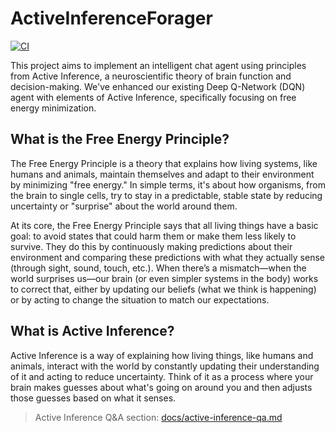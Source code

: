 # ActiveInferenceForager

[![CI](https://github.com/leonvanbokhorst/ActiveInferenceForager/actions/workflows/ci.yml/badge.svg)](https://github.com/leonvanbokhorst/ActiveInferenceForager/actions/workflows/ci.yml)

This project aims to implement an intelligent chat agent using principles from Active Inference, a neuroscientific theory of brain function and decision-making. We've enhanced our existing Deep Q-Network (DQN) agent with elements of Active Inference, specifically focusing on free energy minimization.

## What is the Free Energy Principle?

The Free Energy Principle is a theory that explains how living systems, like humans and animals, maintain themselves and adapt to their environment by minimizing "free energy." In simple terms, it's about how organisms, from the brain to single cells, try to stay in a predictable, stable state by reducing uncertainty or "surprise" about the world around them.

At its core, the Free Energy Principle says that all living things have a basic goal: to avoid states that could harm them or make them less likely to survive. They do this by continuously making predictions about their environment and comparing these predictions with what they actually sense (through sight, sound, touch, etc.). When there’s a mismatch—when the world surprises us—our brain (or even simpler systems in the body) works to correct that, either by updating our beliefs (what we think is happening) or by acting to change the situation to match our expectations.

## What is Active Inference?

Active Inference is a way of explaining how living things, like humans and animals, interact with the world by constantly updating their understanding of it and acting to reduce uncertainty. Think of it as a process where your brain makes guesses about what's going on around you and then adjusts those guesses based on what it senses.

> Active Inference Q&A section: [docs/active-inference-qa.md](docs/active-inference-qa.md)
